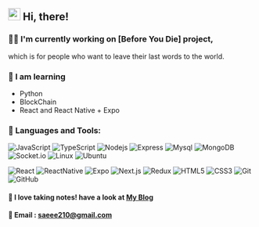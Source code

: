 ## <img src="https://raw.githubusercontent.com/iampavangandhi/iampavangandhi/master/gifs/Hi.gif" width="25">  Hi, there!


### 🤸‍♀️ I'm currently working on [Before You Die] project,  
which is for people who want to leave their last words to the world. 


### 🥕 I am learning 
- Python
- BlockChain
- React and React Native + Expo 


### 🥑 Languages and Tools:


![JavaScript](https://img.shields.io/badge/-JavaScript-black?style=flat-square&logo=javascript)
![TypeScript](https://img.shields.io/badge/-typeScript-black?style=flat-square&logo=typescript)
![Nodejs](https://img.shields.io/badge/-Nodejs-black?style=flat-square&logo=Node.js)
![Express](https://img.shields.io/badge/-Express-black?style=flat-square&logo=express)
![Mysql](https://img.shields.io/badge/-Mysql-black?style=flat-square&logo=Mysql)
![MongoDB](https://img.shields.io/badge/-MongoDB-black?style=flat-square&logo=MongoDB)
![Socket.io](https://img.shields.io/badge/-Socket-black?style=flat-square&logo=socket.io)
![Linux](https://img.shields.io/badge/-Linux-black?style=flat-square&logo=linux)
![Ubuntu](https://img.shields.io/badge/-Ubuntu-black?style=flat-square&logo=ubuntu)


![React](https://img.shields.io/badge/-React-black?style=flat-square&logo=react)
![ReactNative](https://img.shields.io/badge/-ReactNative-black?style=flat-square&logo=reactNative)
![Expo](https://img.shields.io/badge/-Expo-black?style=flat-square&logo=expo)
![Next.js](https://img.shields.io/badge/-Next-black?style=flat-square&logo=Next.js)
![Redux](https://img.shields.io/badge/-Redux-black?style=flat-square&logo=Redux)
![HTML5](https://img.shields.io/badge/-HTML5-black?style=flat-square&logo=html5&logoColor=white)
![CSS3](https://img.shields.io/badge/-CSS3-black?style=flat-square&logo=css3)
![Git](https://img.shields.io/badge/-Git-black?style=flat-square&logo=git)
![GitHub](https://img.shields.io/badge/-GitHub-black?style=flat-square&logo=github)




#### 📝 I love taking notes! have a look at <a href="https://blckchainetc.tistory.com/">My Blog</a>

#### 📧 Email : saeee210@gmail.com

<!--
- 🔭 I’m currently working on ...
- 🌱 I’m currently learning ...
- 👯 I’m looking to collaborate on ...
- 🤔 I’m looking for help with ...
- 💬 Ask me about ...
- 📫 How to reach me: ...
- 😄 Pronouns: ...
- ⚡ Fun fact: ...
-->
